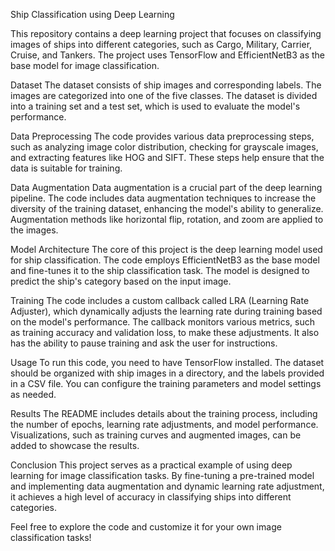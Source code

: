Ship Classification using Deep Learning

This repository contains a deep learning project that focuses on classifying images of ships into different categories, such as Cargo, Military, Carrier, Cruise, and Tankers. The project uses TensorFlow and EfficientNetB3 as the base model for image classification.

Dataset
The dataset consists of ship images and corresponding labels. The images are categorized into one of the five classes. The dataset is divided into a training set and a test set, which is used to evaluate the model's performance.

Data Preprocessing
The code provides various data preprocessing steps, such as analyzing image color distribution, checking for grayscale images, and extracting features like HOG and SIFT. These steps help ensure that the data is suitable for training.

Data Augmentation
Data augmentation is a crucial part of the deep learning pipeline. The code includes data augmentation techniques to increase the diversity of the training dataset, enhancing the model's ability to generalize. Augmentation methods like horizontal flip, rotation, and zoom are applied to the images.

Model Architecture
The core of this project is the deep learning model used for ship classification. The code employs EfficientNetB3 as the base model and fine-tunes it to the ship classification task. The model is designed to predict the ship's category based on the input image.

Training
The code includes a custom callback called LRA (Learning Rate Adjuster), which dynamically adjusts the learning rate during training based on the model's performance. The callback monitors various metrics, such as training accuracy and validation loss, to make these adjustments. It also has the ability to pause training and ask the user for instructions.

Usage
To run this code, you need to have TensorFlow installed. The dataset should be organized with ship images in a directory, and the labels provided in a CSV file. You can configure the training parameters and model settings as needed.

Results
The README includes details about the training process, including the number of epochs, learning rate adjustments, and model performance. Visualizations, such as training curves and augmented images, can be added to showcase the results.

Conclusion
This project serves as a practical example of using deep learning for image classification tasks. By fine-tuning a pre-trained model and implementing data augmentation and dynamic learning rate adjustment, it achieves a high level of accuracy in classifying ships into different categories.

Feel free to explore the code and customize it for your own image classification tasks!
